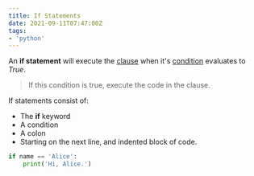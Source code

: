 ```yaml
---
title: If Statements
date: 2021-09-11T07:47:00Z
tags:
- 'python'
---
```


An **if statement** will execute the [clause](20210911075037-clause.md) when
it's [condition](20210911072918-conditions.md) evaluates to _True_.

> If this condition is true, execute the code in the clause.

If statements consist of:

* The **if** keyword
* A condition
* A colon
* Starting on the next line, and indented block of code.

```python
if name == 'Alice':
    print('Hi, Alice.')
```
